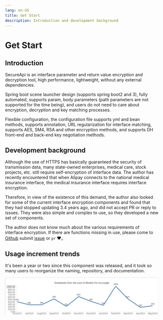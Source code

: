 ```yaml
---
lang: en-US
title: Get Start
description: Introduction and development background
---
```


# Get Start

## Introduction

SecureApi is an interface parameter and return value encryption and decryption tool, high performance, lightweight, without any external dependencies.

Spring boot scene launcher design (supports spring boot2 and 3), fully automated, supports param, body parameters (path parameters are not supported for the time being), and users do not need to care about encryption, decryption and key matching processes.

Flexible configuration, the configuration file supports yml and bean methods, supports annotation, URL regularization for interface matching, supports AES, SM4, RSA and other encryption methods, and supports DH front-end and back-end key negotiation methods.

## Development background

Although the use of HTTPS has basically guaranteed the security of transmission data, many state-owned enterprises, medical care, stock projects, etc. still require self-encryption of interface data. The author has recently encountered that when Alipay connects to the national medical insurance interface, the medical insurance interface requires interface encryption.

Therefore, in view of the existence of this demand, the author also looked for some of the current interface encryption components and found that they had stopped updating 3.4 years ago, and did not accept PR or reply to issues. They were also simple and complex to use, so they developed a new set of components.

The author does not know much about the various requirements of interface encryption. If there are functions missing in use, please come to [Github] submit [issue] or `pr` ❤️。

## Usage increment trends

It's been a year or two since this component was released, and it took so many users to reorganize the naming, repository, and documentation.

![maven downloads of this component.jpg](../assets/img/组件maven下载量.jpg)

[Github]: https://github.com/BubblingXuYijie/secure-api-spring-boot
[issue]: https://github.com/BubblingXuYijie/secure-api-spring-boot/issues?q=
